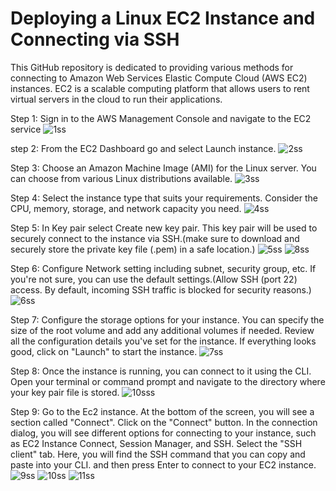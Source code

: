 # Deploying a Linux EC2 Instance and Connecting via SSH
This GitHub repository is dedicated to providing various methods for connecting to Amazon Web Services Elastic Compute Cloud (AWS EC2) instances. EC2 is a scalable computing platform that allows users to rent virtual servers in the cloud to run their applications.

Step 1: Sign in to the AWS Management Console and navigate to the EC2 service
![1ss](https://github.com/harshartz/AWS-EC2/assets/130890384/fc60c0ef-6898-4974-aabc-cba05b71e4a6)

step 2: From the EC2 Dashboard go and select Launch instance.
![2ss](https://github.com/harshartz/AWS-EC2/assets/130890384/903dabb1-ba8e-4f54-b602-20b1fe739a35)

Step 3: Choose an Amazon Machine Image (AMI) for the Linux server. You can choose from various Linux distributions available.
![3ss](https://github.com/harshartz/AWS-EC2/assets/130890384/c8676b90-5b95-44b0-ba8f-2190f1572b50)

Step 4: Select the instance type that suits your requirements. Consider the CPU, memory, storage, and network capacity you need.
![4ss](https://github.com/harshartz/AWS-EC2/assets/130890384/7359d520-e78f-4c65-afc6-e129b900cc2c)

Step 5: In Key pair select Create new key pair. This key pair will be used to securely connect to the instance via SSH.(make sure to download and securely store the private key file (.pem) in a safe location.)
![5ss](https://github.com/harshartz/AWS-EC2/assets/130890384/01dc1a51-1e21-497c-b9b7-c4610eceffa5)
![8ss](https://github.com/harshartz/AWS-EC2/assets/130890384/ec393e0b-5404-4ca3-8988-f72132cb05ac)

Step 6: Configure Network setting including subnet, security group, etc. If you're not sure, you can use the default settings.(Allow SSH (port 22) access. By default, incoming SSH traffic is blocked for security reasons.)
![6ss](https://github.com/harshartz/AWS-EC2/assets/130890384/d3d4d2e3-6695-4789-a1d9-551642f62080)

Step 7: Configure the storage options for your instance. You can specify the size of the root volume and add any additional volumes if needed. Review all the configuration details you've set for the instance. If everything looks good, click on "Launch" to start the instance. 
![7ss](https://github.com/harshartz/AWS-EC2/assets/130890384/92bf940e-9c12-42f3-9a05-ed3f681f698d)

Step 8: Once the instance is running, you can connect to it using the CLI. Open your terminal or command prompt and navigate to the directory where your key pair file is stored.
![10sss](https://github.com/harshartz/AWS-EC2/assets/130890384/0f6d4cab-9493-4e99-983e-d93694a22111)

Step 9: Go to the Ec2 instance. At the bottom of the screen, you will see a section called "Connect". Click on the "Connect" button. In the connection dialog, you will see different options for connecting to your instance, such as EC2 Instance Connect, Session Manager, and SSH. Select the "SSH client" tab. Here, you will find the SSH command that you can copy and paste into your CLI. and then press Enter to connect to your EC2 instance.
![9ss](https://github.com/harshartz/AWS-EC2/assets/130890384/f7fdc728-8877-4e85-ba11-aa410352f6a7)
![10ss](https://github.com/harshartz/AWS-EC2/assets/130890384/df834266-d133-41c8-ad7e-cb2f3ec638aa)
![11ss](https://github.com/harshartz/AWS-EC2/assets/130890384/7dadbfaa-07cb-45de-8080-d479226181ec)
